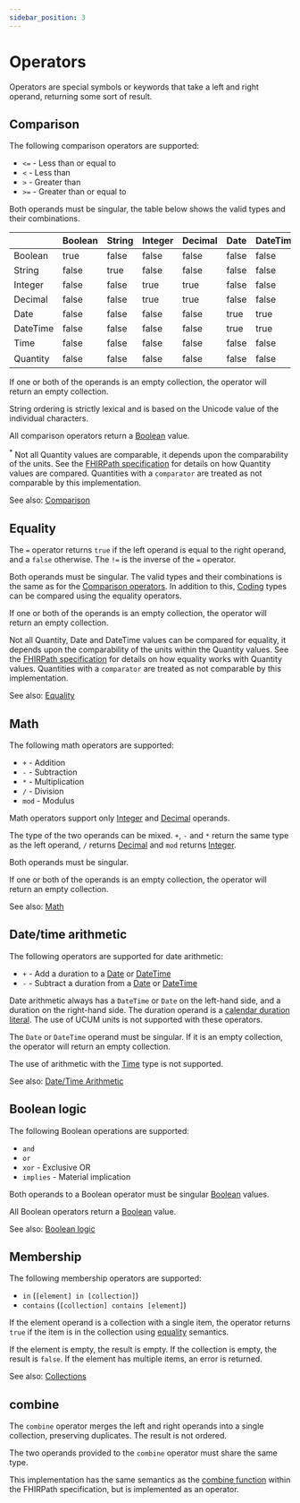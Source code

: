 ```yaml
---
sidebar_position: 3
---
```


# Operators

Operators are special symbols or keywords that take a left and right operand,
returning some sort of result.

## Comparison

The following comparison operators are supported:

- `<=` - Less than or equal to
- `<` - Less than
- `>` - Greater than
- `>=` - Greater than or equal to

Both operands must be singular, the table below shows the valid types and their
combinations.

|          | Boolean | String | Integer | Decimal | Date  | DateTime | Time  | Quantity         |
|----------|---------|--------|---------|---------|-------|----------|-------|------------------|
| Boolean  | true    | false  | false   | false   | false | false    | false | false            |
| String   | false   | true   | false   | false   | false | false    | false | false            |
| Integer  | false   | false  | true    | true    | false | false    | false | false            |
| Decimal  | false   | false  | true    | true    | false | false    | false | false            |
| Date     | false   | false  | false   | false   | true  | true     | false | false            |
| DateTime | false   | false  | false   | false   | true  | true     | false | false            |
| Time     | false   | false  | false   | false   | false | false    | true  | false            |
| Quantity | false   | false  | false   | false   | false | false    | false | true<sup>*</sup> |

If one or both of the operands is an empty collection, the operator will return
an empty collection.

String ordering is strictly lexical and is based on the Unicode value of the
individual characters.

All comparison operators return a [Boolean](./data-types#boolean) value.

<sup>*</sup> Not all Quantity values are comparable, it depends upon the
comparability of the units. See the
[FHIRPath specification](https://hl7.org/fhirpath/#comparison) for details on
how Quantity values are compared. Quantities with a `comparator` are treated as
not comparable by this implementation.

See also: [Comparison](https://hl7.org/fhirpath/#comparison)

## Equality

The `=` operator returns `true` if the left operand is equal to the right
operand, and a `false` otherwise. The `!=` is the inverse of the `=` operator.

Both operands must be singular. The valid types and their combinations is the
same as for the [Comparison operators](#comparison). In addition to this,
[Coding](./data-types#coding) types can be compared using the equality
operators.

If one or both of the operands is an empty collection, the operator will return
an empty collection.

Not all Quantity, Date and DateTime values can be compared for equality, it
depends upon the comparability of the units within the Quantity values. See the
[FHIRPath specification](https://hl7.org/fhirpath/#quantity-equality) for
details on how equality works with Quantity values. Quantities with a
`comparator` are treated as not comparable by this implementation.

See also: [Equality](https://hl7.org/fhirpath/#equality)

## Math

The following math operators are supported:

- `+` - Addition
- `-` - Subtraction
- `*` - Multiplication
- `/` - Division
- `mod` - Modulus

Math operators support only [Integer](./data-types#integer) and
[Decimal](./data-types#decimal) operands.

The type of the two operands can be mixed. `+`, `-` and `*` return the same type
as the left operand, `/` returns [Decimal](./data-types#decimal) and `mod`
returns [Integer](./data-types#integer).

Both operands must be singular.

If one or both of the operands is an empty collection, the operator will return
an empty collection.

See also: [Math](https://hl7.org/fhirpath/#math)

## Date/time arithmetic

The following operators are supported for date arithmetic:

- `+` - Add a duration to a [Date](./data-types#date) or
  [DateTime](./data-types#datetime)
- `-` - Subtract a duration from a [Date](./data-types#date) or
  [DateTime](./data-types#datetime)

Date arithmetic always has a `DateTime` or `Date` on the left-hand side, and a
duration on the right-hand side. The duration operand is a
[calendar duration literal](./data-types#quantity). The use of UCUM units
is not supported with these operators.

The `Date` or `DateTime` operand must be singular. If it is an empty collection,
the operator will return an empty collection.

The use of arithmetic with the [Time](./data-types#time) type is not
supported.

See also: [Date/Time Arithmetic](https://hl7.org/fhirpath/#datetime-arithmetic)

## Boolean logic

The following Boolean operations are supported:

- `and`
- `or`
- `xor` - Exclusive OR
- `implies` - Material implication

Both operands to a Boolean operator must be singular
[Boolean](./data-types#boolean) values.

All Boolean operators return a [Boolean](./data-types#boolean) value.

See also:
[Boolean logic](https://hl7.org/fhirpath/#boolean-logic)

## Membership

The following membership operators are supported:

- `in` (`[element] in [collection]`)
- `contains` (`[collection] contains [element]`)

If the element operand is a collection with a single item, the operator
returns `true` if the item is in the collection using [equality](#equality)
semantics.

If the element is empty, the result is empty. If the collection is empty, the
result is `false`. If the element has multiple items, an error is returned.

See also:
[Collections](https://hl7.org/fhirpath/#collections-2)

## combine

The `combine` operator merges the left and right operands into a single
collection, preserving duplicates. The result is not ordered.

The two operands provided to the `combine` operator must share the same type.

This implementation has the same semantics as
the [combine function](https://hl7.org/fhirpath/#combineother-collection-collection)
within the FHIRPath specification, but is implemented as an operator.
